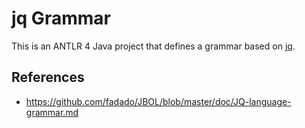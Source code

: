 # jq Grammar

This is an ANTLR 4 Java project that defines a grammar based on [jq](https://stedolan.github.io/jq/).

## References

- https://github.com/fadado/JBOL/blob/master/doc/JQ-language-grammar.md